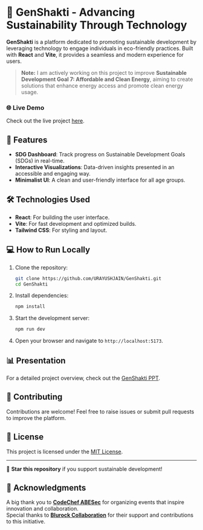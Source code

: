 # 🌱 GenShakti - Advancing Sustainability Through Technology  

**GenShakti** is a platform dedicated to promoting sustainable development by leveraging technology to engage individuals in eco-friendly practices. Built with **React** and **Vite**, it provides a seamless and modern experience for users.  

> **Note:** I am actively working on this project to improve **Sustainable Development Goal 7: Affordable and Clean Energy**, aiming to create solutions that enhance energy access and promote clean energy usage.

### 🌐 Live Demo  
Check out the live project [here](https://gen-shakti.vercel.app/).  

## 🚀 Features  

- **SDG Dashboard**: Track progress on Sustainable Development Goals (SDGs) in real-time.  
- **Interactive Visualizations**: Data-driven insights presented in an accessible and engaging way.  
- **Minimalist UI**: A clean and user-friendly interface for all age groups.  



## 🛠️ Technologies Used  

- **React**: For building the user interface.  
- **Vite**: For fast development and optimized builds.  
- **Tailwind CSS**: For styling and layout.  

## 💻 How to Run Locally  

1. Clone the repository:  
   ```bash
   git clone https://github.com/URAYUSHJAIN/GenShakti.git
   cd GenShakti
   ```  
2. Install dependencies:  
   ```bash
   npm install
   ```  
3. Start the development server:  
   ```bash
   npm run dev
   ```  
4. Open your browser and navigate to `http://localhost:5173`.  

## 📊 Presentation  

For a detailed project overview, check out the [GenShakti PPT](https://www.canva.com/design/DAGYscPMDIY/148YhYmX4PZA2EHcjMB6iw/edit?utm_content=DAGYscPMDIY&utm_campaign=designshare&utm_medium=link2&utm_source=sharebutton).  

## 🤝 Contributing  

Contributions are welcome! Feel free to raise issues or submit pull requests to improve the platform.  

## 📝 License  

This project is licensed under the [MIT License](LICENSE).  

---  

🌟 **Star this repository** if you support sustainable development!  

## 🤝 Acknowledgments  

A big thank you to **[CodeChef ABESec](https://github.com/ABES-CodeChef)** for organizing events that inspire innovation and collaboration.  
Special thanks to **[Blurock Collaboration](https://github.com/blurockionic)** for their support and contributions to this initiative.  

